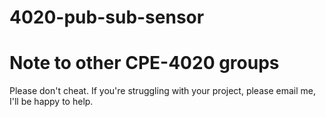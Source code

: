 # 4020-pub-sub-sensor

# Note to other CPE-4020 groups

Please don't cheat. If you're struggling with your project, please email me, I'll be happy to help. 
